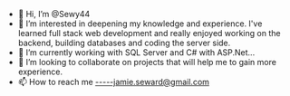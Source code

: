 - 👋 Hi, I’m @Sewy44
- 👀 I’m interested in deepening my knowledge and experience. I've learned full stack web development and really enjoyed working on the backend, building databases and coding the server side.
- 🌱 I’m currently working with SQL Server and C# with ASP.Net...
- 💞️ I’m looking to collaborate on projects that will help me to gain more experience.
- 📫 How to reach me -----jamie.seward@gmail.com

